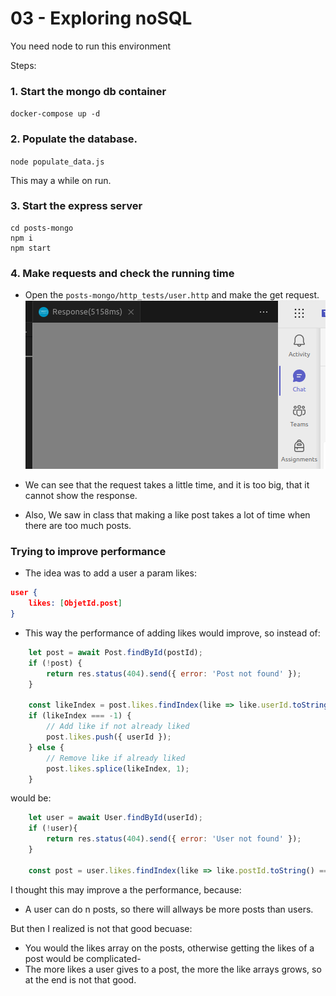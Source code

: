 # 03 - Exploring noSQL 
You need node to run this environment

Steps:
### 1. Start the mongo db container 
`docker-compose up -d`

### 2. Populate the database.
 `node populate_data.js`

This may a while on run. 

### 3. Start the express server
```
cd posts-mongo
npm i
npm start
``` 

### 4. Make requests and check the running time
- Open the `posts-mongo/http_tests/user.http` and make the get request.
![alt text](image.png)

- We can see that the request takes a little time, and it is too big, that it cannot show the response. 

- Also, We saw in class that making a like post takes a lot of time when there are too much posts.


### Trying to improve performance
- The idea was to add a user a param likes: 
```json
user {
    likes: [ObjetId.post]
}
```

- This way the performance of adding likes would improve, so instead of: 
```js
    let post = await Post.findById(postId);
    if (!post) {
        return res.status(404).send({ error: 'Post not found' });
    }

    const likeIndex = post.likes.findIndex(like => like.userId.toString() === userId);
    if (likeIndex === -1) {
        // Add like if not already liked
        post.likes.push({ userId });
    } else {
        // Remove like if already liked
        post.likes.splice(likeIndex, 1);
    }
```

would be:
```js
    let user = await User.findById(userId); 
    if (!user){
        return res.status(404).send({ error: 'User not found' });
    }

    const post = user.likes.findIndex(like => like.postId.toString() === postId)
```

I thought this may improve a the performance, because: 
- A user can do n posts, so there will allways be more posts than users. 

But then I realized is not that good becuase: 
- You would the likes array on the posts, otherwise getting the likes of a post would be complicated- 
- The more likes a user gives to a post, the more the like arrays grows, so at the end is not that good. 



